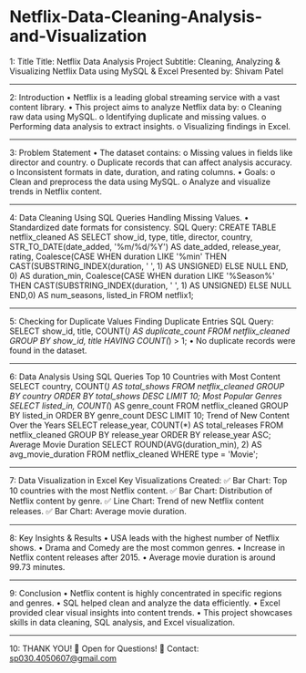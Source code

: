 # Netflix-Data-Cleaning-Analysis-and-Visualization

1: Title 
      Title: Netflix Data Analysis Project
      Subtitle: Cleaning, Analyzing & Visualizing Netflix Data using MySQL & Excel
      Presented by: Shivam Patel

________________________________________
2: Introduction
    •	Netflix is a leading global streaming service with a vast content library.
    •	This project aims to analyze Netflix data by: 
          o	Cleaning raw data using MySQL.
          o	Identifying duplicate and missing values.
          o	Performing data analysis to extract insights.
          o	Visualizing findings in Excel.

________________________________________
3: Problem Statement
    •	The dataset contains: 
          o	Missing values in fields like director and country.
          o	Duplicate records that can affect analysis accuracy.
          o	Inconsistent formats in date, duration, and rating columns.
    •	Goals: 
          o	Clean and preprocess the data using MySQL.
          o	Analyze and visualize trends in Netflix content.
________________________________________



4: Data Cleaning Using SQL Queries
    Handling Missing Values.
      •	Standardized date formats for consistency.
                    SQL Query:
                    CREATE TABLE netflix_cleaned AS
                    SELECT
                        show_id,
                        type,
                        title,
                        director,
                        country,
                        STR_TO_DATE(date_added, '%m/%d/%Y') AS date_added,
                        release_year,
                        rating,
                        Coalesce(CASE
                                    WHEN duration LIKE '%min' THEN    
                                    CAST(SUBSTRING_INDEX(duration, ' ', 1) AS UNSIGNED)
                                    ELSE NULL
                                 END, 0) AS duration_min,
                        Coalesce(CASE
                                    WHEN duration LIKE '%Season%' THEN 
                                    CAST(SUBSTRING_INDEX(duration, ' ', 1) AS UNSIGNED)
                                	  ELSE NULL
                        	    	END,0) AS num_seasons,
                        listed_in
                    FROM netflix1;
________________________________________
5: Checking for Duplicate Values
    Finding Duplicate Entries
        SQL Query:
                  SELECT show_id, title, COUNT(*) AS duplicate_count
                  FROM netflix_cleaned
                  GROUP BY show_id, title
                  HAVING COUNT(*) > 1;
•	No duplicate records were found in the dataset.
________________________________________



6: Data Analysis Using SQL Queries
    Top 10 Countries with Most Content
                SELECT country, COUNT(*) AS total_shows
                FROM netflix_cleaned
                GROUP BY country
                ORDER BY total_shows DESC
                LIMIT 10;
    Most Popular Genres
                SELECT listed_in, COUNT(*) AS genre_count
                FROM netflix_cleaned
                GROUP BY listed_in
                ORDER BY genre_count DESC
                LIMIT 10;
    Trend of New Content Over the Years
                SELECT release_year, COUNT(*) AS total_releases
                FROM netflix_cleaned
                GROUP BY release_year
                ORDER BY release_year ASC;
    Average Movie Duration
                SELECT ROUND(AVG(duration_min), 2) AS avg_movie_duration
                FROM netflix_cleaned
                WHERE type = 'Movie';
________________________________________
7: Data Visualization in Excel
    Key Visualizations Created:
        ✅ Bar Chart: Top 10 countries with the most Netflix content.
        ✅ Bar Chart: Distribution of Netflix content by genre.
        ✅ Line Chart: Trend of new Netflix content releases.
        ✅ Bar Chart: Average movie duration.
________________________________________
8: Key Insights & Results
        •	USA leads with the highest number of Netflix shows.
        •	Drama and Comedy are the most common genres.
        •	Increase in Netflix content releases after 2015.
        •	Average movie duration is around 99.73 minutes.
________________________________________

9: Conclusion
        •	Netflix content is highly concentrated in specific regions and genres.
        •	SQL helped clean and analyze the data efficiently.
        •	Excel provided clear visual insights into content trends.
        •	This project showcases skills in data cleaning, SQL analysis, and Excel visualization.

________________________________________
10: THANK YOU!
        📌 Open for Questions!
        📧 Contact: sp030.4050607@gmail.com

